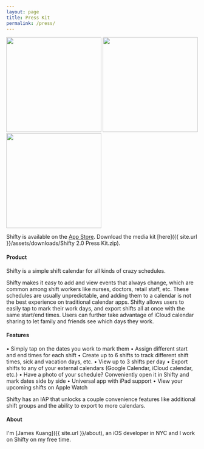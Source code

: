 ```yaml
---
layout: page
title: Press Kit
permalink: /press/
---
```


<div class="horizontal-images-3">
    <img src="{{ site.url }}/assets/iPhone6-01CalendarScreen.png" width="250">
    <img src="{{ site.url }}/assets/iPhone6-02EditShiftScreen.png" width="250">
    <img src="{{ site.url }}/assets/iPhone6-04ShiftColorsScreen.png" width="250">
</div>

<!--![]({{ site.url }}/assets/iPhone6-01CalendarScreen.png)-->
<!--![]({{ site.url }}/assets/iPhone6-02EditShiftScreen.png)-->
<!--![]({{ site.url }}/assets/iPhone6-04ShiftColorsScreen.png)-->

Shifty is available on the [App Store](https://itunes.apple.com/us/app/apple-store/id718617321?mt=8). Download the media kit [here]({{ site.url }}/assets/downloads/Shifty 2.0 Press Kit.zip).

#### Product

Shifty is a simple shift calendar for all kinds of crazy schedules.

Shifty makes it easy to add and view events that always change, which are common among shift workers like nurses, doctors, retail staff, etc. These schedules are usually unpredictable, and adding them to a calendar is not the best experience on traditional calendar apps. Shifty allows users to easily tap to mark their work days, and export shifts all at once with the same start/end times. Users can further take advantage of iCloud calendar sharing to let family and friends see which days they work.


#### Features

• Simply tap on the dates you work to mark them
• Assign different start and end times for each shift
• Create up to 6 shifts to track different shift times, sick and vacation days, etc.
• View up to 3 shifts per day
• Export shifts to any of your external calendars (Google Calendar, iCloud calendar, etc.)
• Have a photo of your schedule? Conveniently open it in Shifty and mark dates side by side
• Universal app with iPad support
• View your upcoming shifts on Apple Watch


Shifty has an IAP that unlocks a couple convenience features like additional shift groups and the ability to export to more calendars.
 

#### About

I'm [James Kuang]({{ site.url }}/about), an iOS developer in NYC and I work on Shifty on my free time.